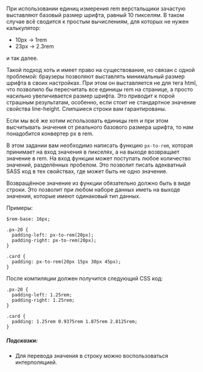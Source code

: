 # 

При использовании единиц измерения rem верстальщики зачастую выставляют базовый размер шрифта, равный 10 пикселям. В таком случае всё сводится к простым вычислениям, для которых не нужен калькулятор:

* 10px -> 1rem
* 23px -> 2.3rem

и так далее.

Такой подход хоть и имеет право на существование, но связан с одной проблемой: браузеры позволяют выставлять минимальный размер шрифта в своих настройках. При этом он выставляется не для тега html, что позволило бы пересчитать все единицы rem на странице, а просто насильно увеличивается размер шрифта. Это приводит к порой страшным результатам, особенно, если стоит не стандартное значение свойства line-height. Слипшиеся строки вам гарантированы.

Если мы всё же хотим использовать единицы rem и при этом высчитывать значения от реального базового размера шрифта, то нам понадобится конвертер px в rem.

В этом задании вам необходимо написать функцию `px-to-rem`, которая принимает на вход значения в пикселях, а на выходе возвращает значение в rem. На вход функции может поступать любое количество значений, разделённых пробелом. Это позволит писать адекватный SASS код в тех свойствах, где может быть не одно значение.

Возвращённое значение из функции обязательно должно быть в виде строки. Это позволит при любом наборе данных иметь на выходе значения, которые имеют одинаковый тип данных.

Примеры:
```
$rem-base: 16px;

.px-20 {
  padding-left: px-to-rem(20px);
  padding-right: px-to-rem(20px);
}

.card {
  padding: px-to-rem(20px 15px 30px 45px);
}
```

После компиляции должен получится следующий CSS код:
```
.px-20 {
  padding-left: 1.25rem;
  padding-right: 1.25rem;
}

.card {
  padding: 1.25rem 0.9375rem 1.875rem 2.8125rem;
}
```

##### Подсказки:
* Для перевода значения в строку можно воспользоваться интерполяцией.

